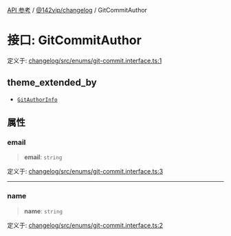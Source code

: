 [API 参考](../../../packages.md) / [@142vip/changelog](../index.md) / GitCommitAuthor

# 接口: GitCommitAuthor

定义于: [changelog/src/enums/git-commit.interface.ts:1](https://github.com/142vip/core-x/blob/293ce1057e8ca17514533d1e98d7acd05ef45b34/packages/changelog/src/enums/git-commit.interface.ts#L1)

## theme_extended_by

- [`GitAuthorInfo`](GitAuthorInfo.md)

## 属性

### email

> **email**: `string`

定义于: [changelog/src/enums/git-commit.interface.ts:3](https://github.com/142vip/core-x/blob/293ce1057e8ca17514533d1e98d7acd05ef45b34/packages/changelog/src/enums/git-commit.interface.ts#L3)

***

### name

> **name**: `string`

定义于: [changelog/src/enums/git-commit.interface.ts:2](https://github.com/142vip/core-x/blob/293ce1057e8ca17514533d1e98d7acd05ef45b34/packages/changelog/src/enums/git-commit.interface.ts#L2)
